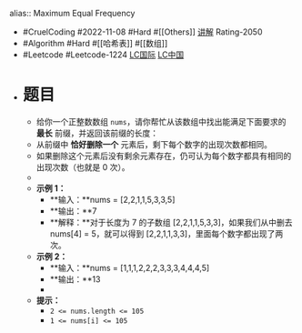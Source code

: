 alias:: Maximum Equal Frequency

- #CruelCoding #2022-11-08 #Hard #[[Others]] [讲解](https://youtu.be/xs4oc3icbgE) Rating-2050
- #Algorithm #Hard #[[哈希表]] #[[数组]]
- #Leetcode #Leetcode-1224 [LC国际](https://leetcode.com/problems/maximum-equal-frequency/) [LC中国](https://leetcode.cn/problems/maximum-equal-frequency/)
- # 题目
	- 给你一个正整数数组 `nums`，请你帮忙从该数组中找出能满足下面要求的 **最长** 前缀，并返回该前缀的长度：
	- 从前缀中 **恰好删除一个** 元素后，剩下每个数字的出现次数都相同。
	- 如果删除这个元素后没有剩余元素存在，仍可认为每个数字都具有相同的出现次数（也就是 0 次）。
	-
	- **示例 1：**
		- **输入：**nums = [2,2,1,1,5,3,3,5]
		- **输出：**7
		- **解释：**对于长度为 7 的子数组 [2,2,1,1,5,3,3]，如果我们从中删去 nums[4] = 5，就可以得到 [2,2,1,1,3,3]，里面每个数字都出现了两次。
	- **示例 2：**
		- **输入：**nums = [1,1,1,2,2,2,3,3,3,4,4,4,5]
		- **输出：**13
		-
	- **提示：**
		- `2 <= nums.length <= 105`
		- `1 <= nums[i] <= 105`